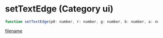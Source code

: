 # setTextEdge (Category ui)

```js
function setTextEdge(p0: number, r: number, g: number, b: number, a: number): void
```

[filename](setTextEdge_m.md ':include')